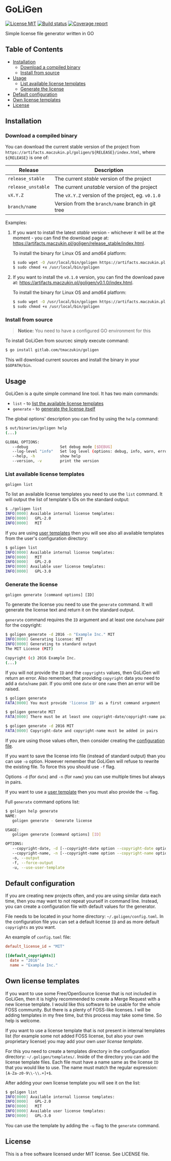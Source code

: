 # GoLiGen

[![License MIT](https://img.shields.io/badge/license-MIT-blue.svg)](https://gitlab.com/tmaczukin/goligen/raw/master/LICENSE)
[![Build status](https://gitlab.com/tmaczukin/goligen/badges/master/build.svg)](https://gitlab.com/tmaczukin/goligen/commits/master)
[![Coverage report](https://gitlab.com/tmaczukin/goligen/badges/master/coverage.svg)](https://gitlab.com/tmaczukin/goligen/commits/master)

Simple license file generator written in GO

<!-- START doctoc generated TOC please keep comment here to allow auto update -->
<!-- DON'T EDIT THIS SECTION, INSTEAD RE-RUN doctoc TO UPDATE -->
## Table of Contents

- [Installation](#installation)
  - [Download a compiled binary](#download-a-compiled-binary)
  - [Install from source](#install-from-source)
- [Usage](#usage)
  - [List available license templates](#list-available-license-templates)
  - [Generate the license](#generate-the-license)
- [Default configuration](#default-configuration)
- [Own license templates](#own-license-templates)
- [License](#license)

<!-- END doctoc generated TOC please keep comment here to allow auto update -->

## Installation

### Download a compiled binary

You can download the current stable version of the project from
`https://artifacts.maczukin.pl/goligen/${RELEASE}/index.html`, where
`${RELEASE}` is one of:

| Release | Description |
|---------|-------------|
| `release_stable` | The current _stable_ version of the project |
| `release_unstable` | The current _unstable_ version of the project |
| `vX.Y.Z` | The `vX.Y.Z` version of the project, eg. `v0.1.0` |
| `branch/name` | Version from the `branch/name` branch in git tree |

Examples:

1. If you want to install the latest _stable_ version - whichever it will
   be at the moment - you can find the download page at:
   https://artifacts.maczukin.pl/goligen/release_stable/index.html.

    To install the binary for Linux OS and amd64 platform:

    ```bash
    $ sudo wget -O /usr/local/bin/goligen https://artifacts.maczukin.pl/goligen/release_stable/binaries/goligen-linux-amd64
    $ sudo chmod +x /usr/local/bin/goligen
    ```

1. If you want to install the `v0.1.0` version, you can find the download pave
   at: https://artifacts.maczukin.pl/goligen/v0.1.0/index.html.

    To install the binary for Linux OS and amd64 platform:

    ```bash
    $ sudo wget -O /usr/local/bin/goligen https://artifacts.maczukin.pl/goligen/v0.1.0/binaries/goligen-linux-amd64
    $ sudo chmod +x /usr/local/bin/goligen
    ```

### Install from source

> **Notice:**
> You need to have a configured GO environment for this

To install GoLiGen from sourcec simply execute command:

```bash
$ go install gitlab.com/tmaczukin/goligen
```

This will download current sources and install the binary in your `$GOPATH/bin`.

## Usage

GoLiGen is a quite simple command line tool. It has two main commands:

- `list` - to [list the available license templates](#list-available-license-templates)
- `generate` - to [generate the license itself](#generate-the-license)

The global options' description you can find by using the `help` command:

```bash
$ out/binaries/goligen help
(...)

GLOBAL OPTIONS:
   --debug              Set debug mode [$DEBUG]
   --log-level "info"   Set log level (options: debug, info, warn, error, fatal, panic) [$LOG_LEVEL]
   --help, -h           show help
   --version, -v        print the version
```

### List available license templates

```
goligen list
```

To list an available license templates you need to use the `list` command. It will output the list of template's IDs on
the standard output:

```bash
$ ./goligen list
INFO[0000] Available internal license templates:
INFO[0000]   GPL-2.0
INFO[0000]   MIT
```

If you are using [user templates](#own-license-templates) then you will see also all available templates from the user's
configuration directory:

```bash
$ goligen list
INFO[0000] Available internal license templates:
INFO[0000]   MIT
INFO[0000]   GPL-2.0
INFO[0000] Available user license templates:
INFO[0000]   GPL-3.0
```

### Generate the license

```
goligen generate [command options] [ID]
```

To generate the license you need to use the `generate` command. It will generate the license text and return it on the
standard output.

`generate` command requires the `ID` argument and at least one `date`/`name` pair for the copyright:

```bash
$ goligen generate -d 2016 -n "Example Inc." MIT
INFO[0000] Generating license: MIT
INFO[0000] Generating to standard output
The MIT License (MIT)

Copyright (c) 2016 Example Inc.
(...)
```

If you will not provide the `ID` and the `copyrights` values, then GoLiGen will return an error. Also remember, that
providing `copyright` data you need to add a `date`/`name` pair. If you omit one `date` or one `name` then an error
will be raised.

```bash
$ goligen generate
FATA[0000] You must provide 'license ID' as a first command argument

$ goligen generate MIT
FATA[0000] There must be at least one copyright-date/copyright-name pair

$ goligen generate -d 2016 MIT
FATA[0000] Copyright-date and copyright-name must be added in pairs
```

If you are using those values often, then consider creating the [configuration file](#default-configuration).

If you want to save the license into file (instead of standard output) than you can use `-o` option. However remember
that GoLiGen will refuse to rewrite the existing file. To force this you should use `-f` flag.

Options `-d` (for `date`) and `-n` (for `name`) you can use multiple times but always in pairs.

If you want to use a [user template](#own-license-templates) then you must also provide the `-u` flag.

Full `generate` command options list:

```bash
$ goligen help generate
NAME:
   goligen generate - Generate license

USAGE:
   goligen generate [command options] [ID]

OPTIONS:
   --copyright-date, -d [--copyright-date option --copyright-date option]       Date of copyright owner
   --copyright-name, -n [--copyright-name option --copyright-name option]       Name of the copyright owner
   -o, --output                                                                 Output file
   -f, --force-output                                                           Rewrite file if exists
   -u, --use-user-template                                                      Use user template instead of internal
```

## Default configuration

If you are creating new projects often, and you are using similar data each time, then you may want to not repeat
yourself in command line. Instead, you can create a configuration file with default values for the generator.

File needs to be located in your home directory: `~/.goligen/config.toml`. In the configuration file you can set
a default license `ID` and as more default `copyrights` as you want.

An example of `config.toml` file:

```toml
default_license_id = "MIT"

[[default_copyrights]]
  date = "2016"
  name = "Example Inc."
```

## Own license templates

If you want to use some Free/OpenSource license that is not included in GoLiGen, then it is highly recommended to create
a Merge Request with a new license template. I would like this software to be usable for the whole FOSS community. But
there is a plenty of FOSS-like licenses. I will be adding templates in my free time, but this process may take some time.
So help is welcome.

If you want to use a license template that is not present in internal templates list (for example some not added FOSS
license, but also your own proprietary license) you may add your own _user license template_.

For this you need to create a templates directory in the configuration directory: `~/.goligen/templates/`. Inside of the
directory you can add the license template files. Each file must have a name same as the license `ID` that you would
like to use. The name must match the regular expression: `[A-Za-z0-9\\-\\.+]+$`.

After adding your own license template you will see it on the list:

```bash
$ goligen list
INFO[0000] Available internal license templates:
INFO[0000]   GPL-2.0
INFO[0000]   MIT
INFO[0000] Available user license templates:
INFO[0000]   GPL-3.0
```

You can use the template by adding the `-u` flag to the `generate` command.

## License

This is a free software licensed under MIT license. See LICENSE file.
